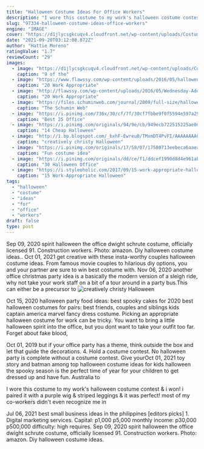 ```yaml
---
title: "Halloween Costume Ideas For Office Workers"
description: "I wore this costume to my work's halloween costume contest & i won! i paired it with a purple wig & striped leggings & it was perfect! most of my co-workers didn't even recognize me in"
slug: "97334-halloween-costume-ideas-office-workers"
engine: "IMAGE"
cover: "https://d1jlycsgkcuqv4.cloudfront.net/wp-content/uploads/Costume-parade-at-office-1024x768.jpg"
date: "2021-09-20T03:12:08.872Z"
author: "Hattie Moreno"
ratingValue: "1.7"
reviewCount: "29"
images:
  - image: "https://d1jlycsgkcuqv4.cloudfront.net/wp-content/uploads/Costume-parade-at-office-1024x768.jpg"
    caption: "9 of the"
  - image: "https://www.flawssy.com/wp-content/uploads/2016/05/hallowen-costume-for-teachers.jpg"
    caption: "20 Work Appropriate"
  - image: "http://flawssy.com/wp-content/uploads/2016/05/Wednesday-Addams.jpg"
    caption: "20 Work Appropriate"
  - image: "https://files.schuminweb.com/journal/2009/full-size/halloween-01.jpg"
    caption: "The Schumin Web"
  - image: "https://i.pinimg.com/736x/30/cf/7f/30cf7fbbe9f0f5594e597a29ef683cdc--couples-halloween-costumes-creative-couples-costume-ideas.jpg"
    caption: "Best 25 Office"
  - image: "https://i.pinimg.com/originals/94/9e/cb/949ecb722515225ae0d2f53c88d391da.jpg"
    caption: "14 Cheap Halloween"
  - image: "http://1.bp.blogspot.com/_bxhF-Ewreu0/TMxmDT4PvFI/AAAAAAAACcM/MeyLF5qq6as/w1200-h630-p-nu/bees.jpg"
    caption: "creatively christy Halloween"
  - image: "https://i.pinimg.com/originals/17/58/07/17580713eebeca6aaead2a93a4b17399.jpg"
    caption: "Fun costume idea"
  - image: "https://i.pinimg.com/originals/dd/ce/f1/ddcef1990d8d4e961abaf58e443f1adf.jpg"
    caption: "30 Halloween Office"
  - image: "https://i.styleoholic.com/2017/09/15-work-appropriate-halloween-costumes-for-girls-cover.jpg"
    caption: "15 Work-Appropriate Halloween"
tags:
  - "halloween"
  - "costume"
  - "ideas"
  - "for"
  - "office"
  - "workers"
draft: false
type: post
---
```


Sep 09, 2020 spirit halloween the office dwight schrute costume, officially licensed  91. Construction workers. Photo: amazon. Diy halloween costume ideas.. Oct 01, 2021 get creative with these insta-worthy couples halloween costume ideas. From famous movie couples to hilarious diy options, you and your partner are sure to win best costume with. Nov 06, 2020 another office christmas party idea is a basically the modern version of a sleigh ride, why not take your work staff on a bit of a tour around in a party bus.This can either be a precursor to
![creatively christy Halloween](http://1.bp.blogspot.com/_bxhF-Ewreu0/TMxmDT4PvFI/AAAAAAAACcM/MeyLF5qq6as/w1200-h630-p-nu/bees.jpg "creatively christy Halloween")

Oct 15, 2020 halloween party food ideas: best spooky cakes for 2020 best halloween costumes for pairs: best friends, couples and siblings kids captain america marvel fancy dress costume. Picking an appropriate halloween costume for work can be tricky. You want to bring a little halloween spirit into the office, but you dont want to take your outfit too far. Forget about fake blood,
<!--inArticleAds-->

<!--galleryOne-->

Oct 01, 2019 but if your office party has a theme, think outside the box and let that guide the decorations. 4. Hold a costume contest. No halloween party is complete without a costume contest. Give yourOct 01, 2021 toy story and batman among top halloween costume ideas for kids halloween the spooky season is the perfect time of year for your children to get dressed up and have fun. Australia to
<!--inArticleAds-->

<!--galleryTwo-->

I wore this costume to my work's halloween costume contest & i won! i paired it with a purple wig & striped leggings & it was perfect! most of my co-workers didn't even recognize me in
<!--galleryThree-->

Jul 06, 2021 best small business ideas in the philippines [editors picks] 1. Digital marketing services. Capital: p1,000  p5,000 monthly income: p30,000  p500,000 difficulty: high requires. Sep 09, 2020 spirit halloween the office dwight schrute costume, officially licensed  91. Construction workers. Photo: amazon. Diy halloween costume ideas.